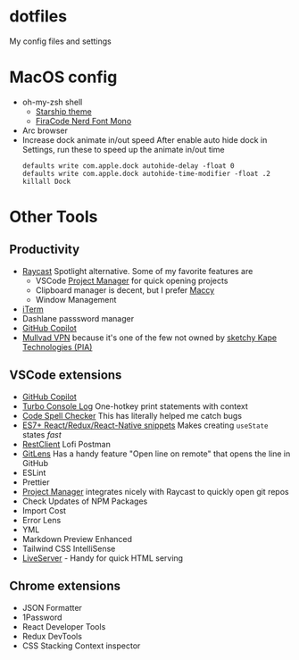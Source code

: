 # dotfiles
My config files and settings

# MacOS config 
- oh-my-zsh shell
  - [Starship theme](https://starship.rs/guide/)
  - [FiraCode Nerd Font Mono](https://www.nerdfonts.com/font-downloads)
- Arc browser
- Increase dock animate in/out speed
  After enable auto hide dock in Settings, run these to speed up the animate in/out time 
  ```
  defaults write com.apple.dock autohide-delay -float 0
  defaults write com.apple.dock autohide-time-modifier -float .2
  killall Dock
  ```

# Other Tools 
## Productivity 
- [Raycast](https://www.raycast.com/) Spotlight alternative. Some of my favorite features are 
  - VSCode [Project Manager](https://www.raycast.com/MarkusLanger/vscode-project-manager) for quick opening projects 
  - Clipboard manager is decent, but I prefer [Maccy](https://maccy.app/)
  - Window Management
- [iTerm](https://iterm2.com/)
- Dashlane passsword manager
- [GitHub Copilot](https://copilot.github.com/)
- [Mullvad VPN](https://mullvad.net/) because it's one of the few not owned by [sketchy Kape Technologies (PIA)](https://restoreprivacy.com/kape-technologies-owns-expressvpn-cyberghost-pia-zenmate-vpn-review-sites/) 

## VSCode extensions 
- [GitHub Copilot](https://copilot.github.com/) 
- [Turbo Console Log](https://marketplace.visualstudio.com/items?itemName=ChakrounAnas.turbo-console-log) One-hotkey print statements with context
- [Code Spell Checker](https://marketplace.visualstudio.com/items?itemName=streetsidesoftware.code-spell-checker) This has literally helped me catch bugs
- [ES7+ React/Redux/React-Native snippets](https://marketplace.visualstudio.com/items?itemName=dsznajder.es7-react-js-snippets) Makes creating `useState` states _fast_
- [RestClient](https://marketplace.visualstudio.com/items?itemName=humao.rest-client) Lofi Postman 
- [GitLens](https://marketplace.visualstudio.com/items?itemName=eamodio.gitlens) Has a handy feature "Open line on remote" that opens the line in GitHub 
- ESLint 
- Prettier
- [Project Manager](https://marketplace.visualstudio.com/items?itemName=alefragnani.project-manager) integrates nicely with Raycast to quickly open git repos
- Check Updates of NPM Packages
- Import Cost
- Error Lens
- YML
- Markdown Preview Enhanced
- Tailwind CSS IntelliSense
- [LiveServer](https://marketplace.visualstudio.com/items?itemName=ritwickdey.LiveServer) - Handy for quick HTML serving 


## Chrome extensions 
- JSON Formatter
- 1Password
- React Developer Tools
- Redux DevTools
- CSS Stacking Context inspector
